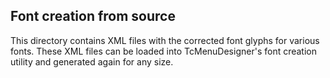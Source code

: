 ## Font creation from source

This directory contains XML files with the corrected font glyphs for various fonts. These XML files can be loaded into TcMenuDesigner's font creation utility and generated again for any size.  